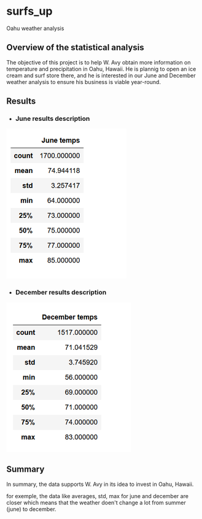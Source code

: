 # surfs_up
Oahu weather analysis
## Overview of the statistical analysis
The objective of this project is to help W. Avy obtain more information on temperature and precipitation in Oahu, Hawaii.
He is plannig to open an ice cream and surf store there, and he is interested in our June and December weather analysis to 
ensure his business is viable year-round.

## Results
* ### June results description

![june](https://github.com/muhisan/surfs_up/blob/main/Resources/june%20temps%20image.png)
* ### December results description

![december](https://github.com/muhisan/surfs_up/blob/main/Resources/december%20temps%20image.png)
## Summary
In summary, the data supports W. Avy in its idea to invest in Oahu, Hawaii.

for exemple, the data like averages, std, max for june and december are closer which means that 
the weather doen't change a lot from summer (june) to december.



